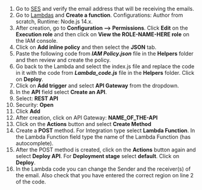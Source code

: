  1. Go to [SES](https://console.aws.amazon.com/ses/home) and verify the email address that will be receiving the emails.
 2. Go to [Lambdas](console.aws.amazon.com/lambda/home) and **Create a function**. Configurations: Author from scratch, Runtime: Node.js 14.x.
 3. After creation, go to **Configuration --> Permissions**. Click **Edit** on the **Execution role** and then click on **View the ROLE-NAME-HERE role** on the IAM console.
 4. Click on **Add inline policy** and then select the **JSON** tab.
 5. Paste the following code from ***IAM Policy.json*** file in the **Helpers** folder and then review and create the policy.
 6. Go back to the Lambda and select the index.js file and replace the code in it with the code from ***Lambda_code.js*** file in the **Helpers** folder. Click on **Deploy**.
 7. Click on **Add trigger** and select **API Gateway** from the dropdown.
 8. In the **API** field select **Create an API**.
 9. Select: **REST API**
 10. Security: **Open** 
 11. Click **Add**
 12. After creation, click on API Gateway:  **NAME_OF_THE-API**
 13. Click on the **Actions** button and select **Create Method**
 14. Create a **POST** method. For Integration type select **Lambda Function**. In the Lambda Function field type the name of the Lambda Function (has autocomplete).
 15. After the POST method is created, click on the **Actions** button again and select **Deploy API**. For **Deployment stage** select **default**. Click on **Deploy**.
 16. In the Lambda code you can change the Sender and the receiver(s) of the email. Also check that you have entered the correct region on line 2 of the code.